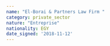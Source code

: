 ```yaml
---
name: "El-Borai & Partners Law Firm "
category: private_sector
nature: "Entreprise"
nationality: EGY
date_signed: '2018-11-12'
---
```

    